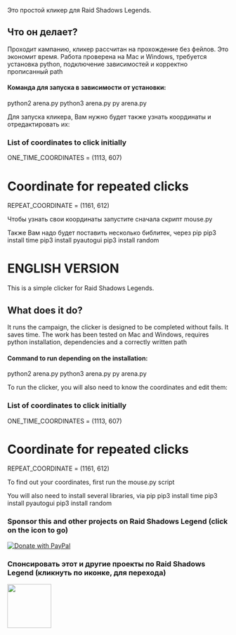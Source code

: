 Это простой кликер для Raid Shadows Legends.

## Что он делает?
Проходит кампанию, кликер рассчитан на прохождение без фейлов.
Это экономит время. Работа проверена на Mac и Windows, требуется установка python, подключение зависимостей и корректно прописанный path

#### Команда для запуска в зависимости от установки:
python2 arena.py
python3 arena.py
py arena.py

Для запуска кликера, Вам нужно будет также узнать координаты и отредактировать их:
### List of coordinates to click initially
ONE_TIME_COORDINATES = (1113, 607)

# Coordinate for repeated clicks
REPEAT_COORDINATE = (1161, 612)

Чтобы узнать свои координаты запустите сначала скрипт mouse.py

Также Вам надо будет поставить несколько библитек, через pip
pip3 install time
pip3 install pyautogui
pip3 install random

# ENGLISH VERSION
This is a simple clicker for Raid Shadows Legends.

## What does it do?
It runs the campaign, the clicker is designed to be completed without fails.
It saves time. The work has been tested on Mac and Windows, requires python installation, dependencies and a correctly written path

#### Command to run depending on the installation:
python2 arena.py
python3 arena.py
py arena.py

To run the clicker, you will also need to know the coordinates and edit them:
### List of coordinates to click initially
ONE_TIME_COORDINATES = (1113, 607)

# Coordinate for repeated clicks
REPEAT_COORDINATE = (1161, 612)

To find out your coordinates, first run the mouse.py script

You will also need to install several libraries, via pip
pip3 install time
pip3 install pyautogui
pip3 install random

### Sponsor this and other projects on Raid Shadows Legend (click on the icon to go)
[![Donate with PayPal](https://www.paypalobjects.com/webstatic/icon/pp258.png)](https://paypal.me/rslprogamer?country.x=KZ&locale.x=en_US)

### Спонсировать этот и другие проекты по Raid Shadows Legend (кликнуть по иконке, для перехода)
<a href="https://pay.cloudtips.ru/p/e5e68d31">
  <img src="https://cdn-icons-png.freepik.com/256/13069/13069101.png" width="100">
</a>
